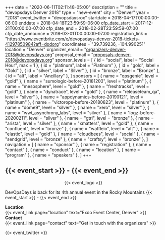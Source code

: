 +++
date = "2020-06-11T02:11:48-05:00"
description = ""
title = "devopsdays Denver 2018"
type = "new-event"
city = "Denver"
year = "2018"
event_twitter = "devopsdaysrox"
startdate = 2018-04-17T00:00:00-06:00
enddate = 2018-04-18T23:59:59-06:00
cfp_date_start = 2017-12-21T00:00:00-07:00
cfp_date_end = 2018-02-28T23:59:59-07:00
cfp_date_announce = 2018-03-01T00:00:00-07:00
registration_link = "https://www.eventbrite.com/e/devopsdays-denver-2018-tickets-41297850984?aff=dodorg"
coordinates = "39.739236, -104.990251"
location = "Denver"
organizer_email = "organizers-denver-2018@devopsdays.org"
proposal_email = "proposals-denver-2018@devopsdays.org"
sponsor_levels = [
    { id = "social", label = "Social Hour", max = 1 },
    { id = "platinum", label = "Platinum" },
    { id = "gold", label = "Gold" },
    { id = "silver", label = "Silver" },
    { id = "bronze", label = "Bronze" },
    { id = "alt", label = "Ancillary" },
]
sponsors = [
    { name = "opsgenie", level = "gold" },
    { name = "sumologic-before-20181203", level = "platinum" },
    { name = "mesosphere", level = "gold" },
    { name = "freshtracks", level = "gold" },
    { name = "dynatrace", level = "gold" },
    { name = "releaseteam_qa", level = "silver" },
    { name = "appdynamics-before-20190121", level = "platinum" },
    { name = "victorops-before-20180823", level = "platinum" },
    { name = "dome9", level = "silver" },
    { name = "xero", level = "silver" },
    { name = "wwt_asynchrony_labs", level = "silver" },
    { name = "logz-before-20200211", level = "silver" },
    { name = "gtri", level = "bronze" },
    { name = "arista", level = "silver" },
    { name = "xmatters", level = "gold" },
    { name = "confluent", level = "bronze" },
    { name = "waffleio", level = "alt" },
    { name = "elastic", level = "gold" },
    { name = "cloudbees", level = "social" },
    { name = "sendgrid", level = "bronze" },
    { name = "craftsy", level = "bronze" },
]
navigation = [
    { name = "sponsor" },
    { name = "registration" },
    { name = "contact" },
    { name = "conduct" },
    { name = "location" },
    { name = "program" },
    { name = "speakers" },
]
+++
<h2>{{< event_start >}} - {{< event_end >}}</h2>

<div style="text-align:center;">
  {{< event_logo >}}
</div>

DevOpsDays is back for its 4th annual event in the Rocky Mountains {{< event_start >}} - {{< event_end >}}

<div class = "row">
  <div class = "col-md-2">
    <strong>Location</strong>
  </div>
  <div class = "col-md-8">
    {{< event_link page="location" text="Exdo Event Center, Denver" >}}
  </div>
</div>
<div class = "row">
  <div class = "col-md-2">
    <strong>Contact</strong>
  </div>
  <div class = "col-md-8">
    {{< event_link page="contact" text="Get in touch with the organizers" >}}
  </div>
</div>

{{< event_twitter >}}
